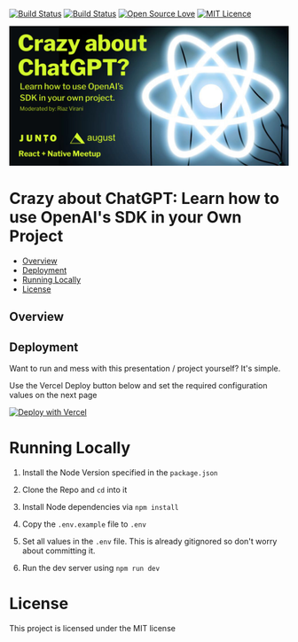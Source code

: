 [![Build Status](https://github.com/rvirani1/openai-talk/actions/workflows/ci/badge.svg
)](https://github.com/ellerbrock/open-source-badges/)
[![Build Status](https://travis-ci.org/Hexient-Labs/hence-form.svg?branch=master)](https://travis-ci.org/Hexient-Labs/hence-form)
[![Open Source Love](https://badges.frapsoft.com/os/v2/open-source.svg?v=103)](https://github.com/ellerbrock/open-source-badges/)
[![MIT Licence](https://badges.frapsoft.com/os/mit/mit.svg?v=103)](https://opensource.org/licenses/mit-license.php)


<p align="center">
  <img src="readme_images/banner.jpeg">
</p>

# Crazy about ChatGPT: Learn how to use OpenAI's SDK in your Own Project

* [Overview](#overview)
* [Deployment](#deployment)
* [Running Locally](#running-locally)
* [License](#license)

## Overview

## Deployment

Want to run and mess with this presentation / project yourself? It's simple.

Use the Vercel Deploy button below and set the required configuration
values on the next page

[![Deploy with Vercel](https://vercel.com/button)](https://vercel.com/new/clone?repository-url=https%3A%2F%2Fgithub.com%2Frvirani1%2Fopenai-talk)

# Running Locally

1. Install the Node Version specified in the `package.json`

1. Clone the Repo and `cd` into it

1. Install Node dependencies via `npm install`

1. Copy the `.env.example` file to `.env`

1. Set all values in the `.env` file.
   This is already gitignored so don't worry about committing it.

1. Run the dev server using `npm run dev`

# License

This project is licensed under the MIT license
